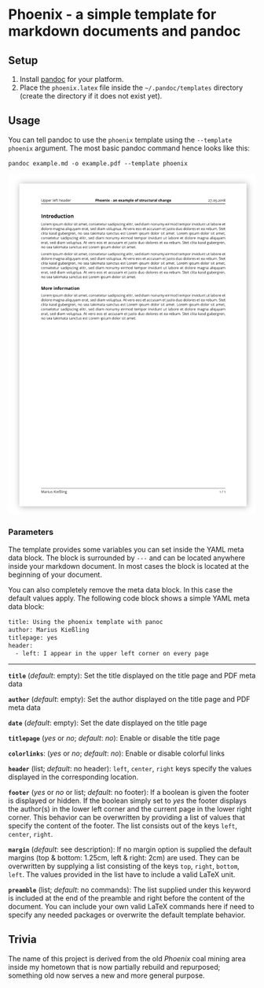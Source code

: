 # Phoenix - a simple template for markdown documents and pandoc

## Setup
1. Install [pandoc](https://pandoc.org/) for your platform.
2. Place the `phoenix.latex` file inside the `~/.pandoc/templates` directory
   (create the directory if it does not exist yet).

## Usage
You can tell pandoc to use the `phoenix` template using the `--template
phoenix` argument. The most basic pandoc command hence looks like this:

```
pandoc example.md -o example.pdf --template phoenix
```

![Example output](https://github.com/mariuskiessling/phoenix-template/blob/master/example.png)

### Parameters
The template provides some variables you can set inside the YAML meta data
block. The block is surrounded by `---` and can be located anywhere inside your
markdown document. In most cases the block is located at the beginning of your
document.

You can also completely remove the meta data block. In this case the default
values apply. The following code block shows a simple YAML meta data block:

```
title: Using the phoenix template with panoc
author: Marius Kießling
titlepage: yes
header:
  - left: I appear in the upper left corner on every page
```

---

**`title`** (_default_: empty): Set the title displayed on the title page and
PDF meta data

**`author`** (_default_: empty): Set the author displayed on the title page and
PDF meta data

**`date`** (_default_: empty): Set the date displayed on the title page

**`titlepage`** (_yes_ or _no_; _default_: _no_): Enable or disable the title
page

**`colorlinks`**: (_yes_ or _no_; _default_: _no_): Enable or disable colorful
links

**`header`** (list; _default_: no header): `left`, `center`, `right` keys
specify the values displayed in the corresponding location.

**`footer`** (_yes_ or _no_ or list; _default_: no footer): If a boolean is
given the footer is displayed or hidden. If the boolean simply set to _yes_ the
footer displays the author(s) in the lower left corner and the current page in
the lower right corner. This behavior can be overwritten by providing a list of
values that specify the content of the footer. The list consists out of the
keys `left`, `center`, `right`.

**`margin`** (_default_: see description): If no margin option is supplied the
default margins (top & bottom: 1.25cm, left & right: 2cm) are used. They can be
overwritten by supplying a list consisting of the keys `top`, `right`,
`bottom`, `left`. The values provided in the list have to include a valid LaTeX
unit.

**`preamble`** (list; _default_: no commands): The list supplied under this
keyword is included at the
end of the preamble and right before the content of the document. You can
include your own valid LaTeX commands here if need to specify any needed
packages or overwrite the default template behavior.

## Trivia
The name of this project is derived from the old _Phoenix_ coal mining area
inside my hometown that is now partially rebuild and repurposed; something old
now serves a new and more general purpose.
